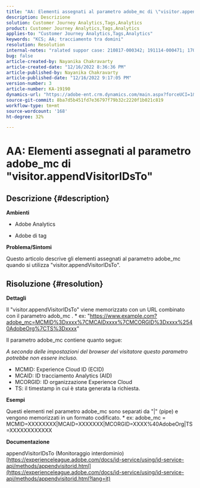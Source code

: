 ```yaml
---
title: "AA: Elementi assegnati al parametro adobe_mc di \"visitor.appendVisitorIDsTo\""
description: Descrizione
solution: Customer Journey Analytics,Tags,Analytics
product: Customer Journey Analytics,Tags,Analytics
applies-to: "Customer Journey Analytics,Tags,Analytics"
keywords: "KCS; AA; tracciamento tra domini"
resolution: Resolution
internal-notes: "ralated suppor case: 210817-000342; 191114-000471; 170123-000011; 220408-000014"
bug: false
article-created-by: Nayanika Chakravarty
article-created-date: "12/16/2022 8:36:36 PM"
article-published-by: Nayanika Chakravarty
article-published-date: "12/16/2022 9:17:05 PM"
version-number: 3
article-number: KA-19190
dynamics-url: "https://adobe-ent.crm.dynamics.com/main.aspx?forceUCI=1&pagetype=entityrecord&etn=knowledgearticle&id=4ad5fe51-817d-ed11-81ac-6045bd006079"
source-git-commit: 8ba7d5b451fd7e36797f79b32c2220f1b021c819
workflow-type: tm+mt
source-wordcount: '168'
ht-degree: 32%

---
```


# AA: Elementi assegnati al parametro adobe_mc di &quot;visitor.appendVisitorIDsTo&quot;

## Descrizione {#description}


<b>Ambienti</b>

- Adobe Analytics

- Adobe di tag

<b>Problema/Sintomi</b>

Questo articolo descrive gli elementi assegnati al parametro adobe_mc quando si utilizza &quot;visitor.appendVisitorIDsTo&quot;.


## Risoluzione {#resolution}


<b>Dettagli</b>

Il &quot;visitor.appendVisitorIDsTo&quot; viene memorizzato con un URL combinato con il parametro adob_mc .
\* ex: &quot;https://www.example.com?adobe_mc=MCMID%3Dxxxx%7CMCAIDxxxx%7CMCORGID%3Dxxxx%2540AdobeOrg%7CTS%3Dxxxx&quot;

Il parametro adobe_mc contiene quanto segue:

*A seconda delle impostazioni del browser del visitatore questo parametro potrebbe non essere incluso.*

- MCMID: Experience Cloud ID (ECID)
- MCAID: ID tracciamento Analytics (AID)
- MCORGID: ID organizzazione Experience Cloud
- TS: il timestamp in cui è stata generata la richiesta.


<b>Esempi</b>

Questi elementi nel parametro adobe_mc sono separati da &quot;|&quot; (pipe) e vengono memorizzati in un formato codificato.
\* ex: adobe_mc = MCMID=XXXXXXXX|MCAID=XXXXXXX|MCORGID=XXXX%40AdobeOrg|TS=XXXXXXXXXXXX

<b>Documentazione</b>

appendVisitorIDsTo (Monitoraggio interdominio)
[https://experienceleague.adobe.com/docs/id-service/using/id-service-api/methods/appendvisitorid.html](https://experienceleague.adobe.com/docs/id-service/using/id-service-api/methods/appendvisitorid.html?lang=it)
